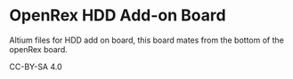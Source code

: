 OpenRex HDD Add-on Board
========================

Altium files for HDD add on board, this board mates from the bottom of the openRex board.

CC-BY-SA 4.0